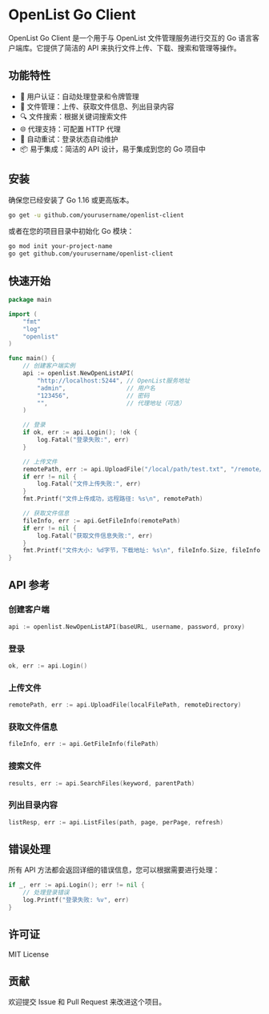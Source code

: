 # OpenList Go Client

OpenList Go Client 是一个用于与 OpenList 文件管理服务进行交互的 Go 语言客户端库。它提供了简洁的 API 来执行文件上传、下载、搜索和管理等操作。

## 功能特性

- 🔐 用户认证：自动处理登录和令牌管理
- 📁 文件管理：上传、获取文件信息、列出目录内容
- 🔍 文件搜索：根据关键词搜索文件
- 🌐 代理支持：可配置 HTTP 代理
- 🔄 自动重试：登录状态自动维护
- 📦 易于集成：简洁的 API 设计，易于集成到您的 Go 项目中

## 安装

确保您已经安装了 Go 1.16 或更高版本。

```bash
go get -u github.com/yourusername/openlist-client
```

或者在您的项目目录中初始化 Go 模块：

```bash
go mod init your-project-name
go get github.com/yourusername/openlist-client
```

## 快速开始

```go
package main

import (
    "fmt"
    "log"
    "openlist"
)

func main() {
    // 创建客户端实例
    api := openlist.NewOpenListAPI(
        "http://localhost:5244", // OpenList服务地址
        "admin",                 // 用户名
        "123456",                // 密码
        "",                      // 代理地址（可选）
    )

    // 登录
    if ok, err := api.Login(); !ok {
        log.Fatal("登录失败:", err)
    }

    // 上传文件
    remotePath, err := api.UploadFile("/local/path/test.txt", "/remote/docs")
    if err != nil {
        log.Fatal("文件上传失败:", err)
    }
    fmt.Printf("文件上传成功，远程路径: %s\n", remotePath)

    // 获取文件信息
    fileInfo, err := api.GetFileInfo(remotePath)
    if err != nil {
        log.Fatal("获取文件信息失败:", err)
    }
    fmt.Printf("文件大小: %d字节，下载地址: %s\n", fileInfo.Size, fileInfo.URL)
}
```

## API 参考

### 创建客户端

```go
api := openlist.NewOpenListAPI(baseURL, username, password, proxy)
```

### 登录

```go
ok, err := api.Login()
```

### 上传文件

```go
remotePath, err := api.UploadFile(localFilePath, remoteDirectory)
```

### 获取文件信息

```go
fileInfo, err := api.GetFileInfo(filePath)
```

### 搜索文件

```go
results, err := api.SearchFiles(keyword, parentPath)
```

### 列出目录内容

```go
listResp, err := api.ListFiles(path, page, perPage, refresh)
```

## 错误处理

所有 API 方法都会返回详细的错误信息，您可以根据需要进行处理：

```go
if _, err := api.Login(); err != nil {
    // 处理登录错误
    log.Printf("登录失败: %v", err)
}
```

## 许可证

MIT License

## 贡献

欢迎提交 Issue 和 Pull Request 来改进这个项目。